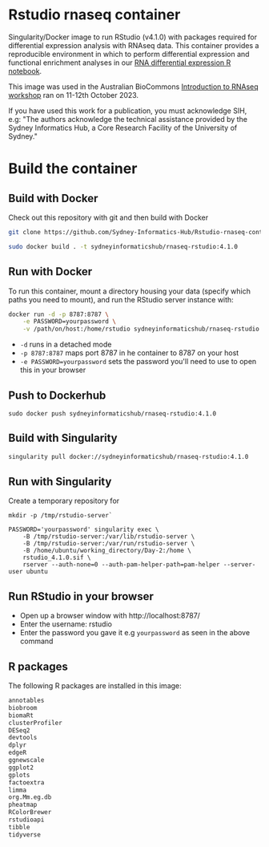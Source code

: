 # Rstudio rnaseq container

Singularity/Docker image to run RStudio (v4.1.0) with packages required for differential expression analysis with RNAseq data. This container provides a reproducible environment in which to perform differential expression and functional enrichment analyses in our [RNA differential expression R notebook](https://github.com/Sydney-Informatics-Hub/rnaseq-differential-expression-Rnotebook). 

This image was used in the Australian BioCommons [Introduction to RNAseq workshop](https://sydney-informatics-hub.github.io/rnaseq-workshop-2023/) ran on 11-12th October 2023.

If you have used this work for a publication, you must acknowledge SIH, e.g: "The authors acknowledge the technical assistance provided by the Sydney Informatics Hub, a Core Research Facility of the University of Sydney."

# Build the container

## Build with Docker

Check out this repository with git and then build with Docker

```bash 
git clone https://github.com/Sydney-Informatics-Hub/Rstudio-rnaseq-contained.git
```

```bash
sudo docker build . -t sydneyinformaticshub/rnaseq-rstudio:4.1.0
```

## Run with Docker

To run this container, mount a directory housing your data (specify which paths you need to mount), and run the RStudio server instance with: 

```bash 
docker run -d -p 8787:8787 \
    -e PASSWORD=yourpassword \
    -v /path/on/host:/home/rstudio sydneyinformaticshub/rnaseq-rstudio:4.1.0
```

* `-d` runs in a detached mode 
* `-p 8787:8787` maps port 8787 in he container to 8787 on your host
* `-e PASSWORD=yourpassword` sets the password you'll need to use to open this in your browser

## Push to Dockerhub

```
sudo docker push sydneyinformaticshub/rnaseq-rstudio:4.1.0
```

## Build with Singularity 

```bash 
singularity pull docker://sydneyinformaticshub/rnaseq-rstudio:4.1.0
```
## Run with Singularity 

Create a temporary repository for 

```
mkdir -p /tmp/rstudio-server`
```

``` 
PASSWORD='yourpassword' singularity exec \
    -B /tmp/rstudio-server:/var/lib/rstudio-server \
    -B /tmp/rstudio-server:/var/run/rstudio-server \
    -B /home/ubuntu/working_directory/Day-2:/home \
    rstudio_4.1.0.sif \
    rserver --auth-none=0 --auth-pam-helper-path=pam-helper --server-user ubuntu
```

## Run RStudio in your browser
- Open up a browser window with http://localhost:8787/ 
- Enter the username: rstudio
- Enter the password you gave it e.g `yourpassword` as seen in the above command


## R packages 

The following R packages are installed in this image: 

```default
annotables
biobroom
biomaRt
clusterProfiler
DESeq2
devtools
dplyr
edgeR
ggnewscale
ggplot2
gplots
factoextra
limma
org.Mm.eg.db
pheatmap
RColorBrewer
rstudioapi
tibble
tidyverse
```


